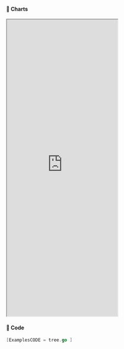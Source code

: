<!-- tabs:start -->

#### **:art: Charts**
<iframe src="https://go-echarts.github.io/examples/tree.html" height="800"> </iframe>

#### **:musical_keyboard: Code**

```go
[ExamplesCODE = tree.go ]

```

<!-- tabs:end -->
